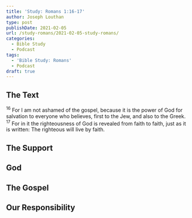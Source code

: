 ```yaml
---
title: 'Study: Romans 1:16-17'
author: Joseph Louthan
type: post
publishDate: 2021-02-05
url: /study-romans/2021-02-05-study-romans/
categories:
  - Bible Study
  - Podcast
tags:
  - 'Bible Study: Romans'
  - Podcast
draft: true
---
```

## The Text

<sup>16</sup> For I am not ashamed of the gospel, because it is the power of God for salvation to everyone who believes, first to the Jew, and also to the Greek. <sup>17</sup> For in it the righteousness of God is revealed from faith to faith, just as it is written: The righteous will live by faith.

## The Support

## God

## The Gospel

## Our Responsibility

